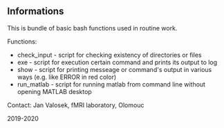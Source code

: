 ## Informations

This is bundle of basic bash functions used in routine work.


Functions:
 - check_input - script for checking existency of directories or files
 - exe - script for execution certain command and prints its output to log
 - show - script for printing messeage or command's output in various ways (e.g. like ERROR in red color)
 - run_matlab - script for running matlab from command line without opening MATLAB desktop
 
 
 Contact: Jan Valosek, fMRI laboratory, Olomouc
 
 2019-2020
